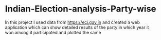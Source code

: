 # Indian-Election-analysis-Party-wise

In this project I used data from https://eci.gov.in and created a web application which can show detailed results of the party in which year it won among it participated and plotted the same
